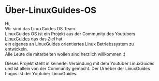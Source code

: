 # Über-LinuxGuides-OS

Hi,  
Wir sind das LinuxGuides OS Team.  
LinuxGuides OS ist ein Projekt aus der Community des Youtubers [LinuxGuides](https://www.youtube.com/linuxguides) das das Ziel hat  
ein eigenes an LinuxGuides orientiertes Linux Betriebssystem zu entwickeln.  
Alle Leute die mitarbeiten wollen sind herzlich willkommen :)  
  
  
  
Dieses Projekt steht in keinerlei Verbindung mit dem Youtuber LinuxGuides und ist allein von der Community gemacht.
Der Urheber der LinuxGuides Logos ist der Youtuber LinuxGuides.
